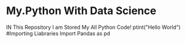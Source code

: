 # My.Python With Data Science 
IN This Repository I am Stored My All Python Code!
ptint("Hello World")
#Importing Liabraries 
Import Pandas as pd 
